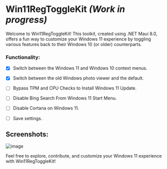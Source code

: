 # Win11RegToggleKit <i>(Work in progress)</i>

Welcome to Win11RegToggleKit! This toolkit, created using .NET Maui 8.0, offers a fun way to customize your Windows 11 experience by toggling various features back to their Windows 10 (or older) counterparts.

### Functionality:
- [x] Switch between the Windows 11 and Windows 10 context menus.
- [x] Switch between the old Windows photo viewer and the default.
- [ ] Bypass TPM and CPU Checks to Install Windows 11 Update.
- [ ] Disable Bing Search From Windows 11 Start Menu.
- [ ] Disable Cortana on Windows 11.
- [ ] Save settings.


## Screenshots:
![image](https://github.com/CCianfloneDev/Win11RegToggleKit/assets/24930067/9a82db65-b36a-48fd-98f3-3999249a1934)

Feel free to explore, contribute, and customize your Windows 11 experience with Win11RegToggleKit!
